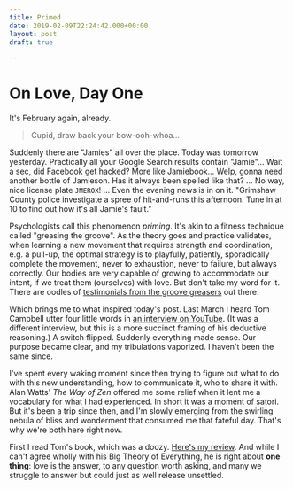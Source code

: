 ```yaml
---
title: Primed
date: 2019-02-09T22:24:42.000+00:00
layout: post
draft: true

---
```

# On Love, Day One

It's February again, already.

> Cupid, draw back your bow-ooh-whoa…

Suddenly there are "Jamies" all over the place. Today was tomorrow yesterday. Practically all your Google Search results contain "Jamie"... Wait a sec, did Facebook get hacked? More like Jamiebook... Welp, gonna need another bottle of Jamieson. Has it always been spelled like that? ... No way, nice license plate `JMEROX`! ... Even the evening news is in on it. "Grimshaw County police investigate a spree of hit-and-runs this afternoon. Tune in at 10 to find out how it's all Jamie's fault."

Psychologists call this phenomenon _priming_. It's akin to a fitness technique called "greasing the groove". As the theory goes and practice validates, when learning a new movement that requires strength and coordination, e.g. a pull-up, the optimal strategy is to playfully, patiently, sporadically complete the movement, never to exhaustion, never to failure, but always correctly. Our bodies are very capable of growing to accommodate our intent, if we treat them (ourselves) with love. But don't take my word for it. There are oodles of [testimonials from the groove greasers](https://www.reddit.com/r/bodyweightfitness/comments/9zrpga/grease_the_groove_is_truly_a_miracle/) out there.

Which brings me to what inspired today's post. Last March I heard Tom Campbell utter four little words in [an interview on YouTube](https://youtu.be/U5_z4C6LNKw?t=702). (It was a different interview, but this is a more succinct framing of his deductive reasoning.) A switch flipped. Suddenly everything made sense. Our purpose became clear, and my tribulations vaporized. I haven't been the same since.

I've spent every waking moment since then trying to figure out what to do with this new understanding, how to communicate it, who to share it with. Alan Watts' _The Way of Zen_ offered me some relief when it lent me a vocabulary for what I had experienced. In short it was a moment of satori. But it's been a trip since then, and I'm slowly emerging from the swirling nebula of bliss and wonderment that consumed me that fateful day. That's why we're both here right now.

First I read Tom's book, which was a doozy. [Here's my review](https://www.goodreads.com/review/show/2316010950). And while I can't agree wholly with his Big Theory of Everything, he is right about **one thing**: love is the answer, to any question worth asking, and many we struggle to answer but could just as well release unsettled.